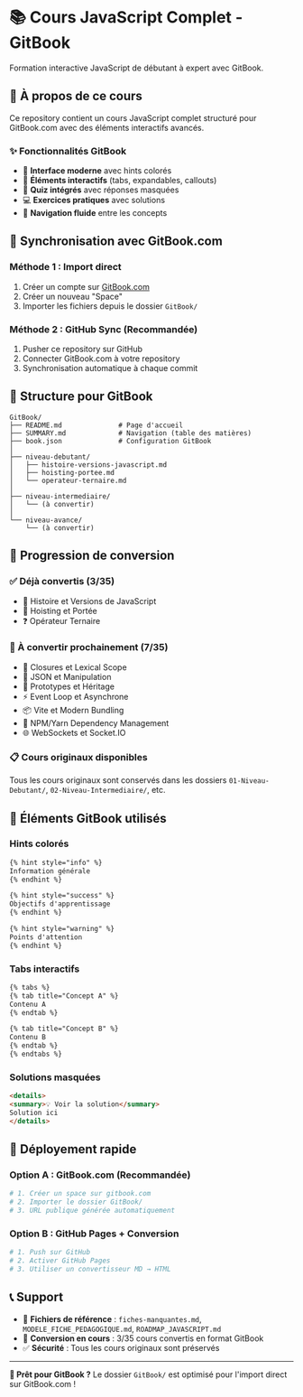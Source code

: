 # 📚 Cours JavaScript Complet - GitBook

Formation interactive JavaScript de débutant à expert avec GitBook.

## 🎯 À propos de ce cours

Ce repository contient un cours JavaScript complet structuré pour GitBook.com avec des éléments interactifs avancés.

### ✨ Fonctionnalités GitBook

- 🎨 **Interface moderne** avec hints colorés
- 📱 **Éléments interactifs** (tabs, expandables, callouts)
- 🧪 **Quiz intégrés** avec réponses masquées
- 💻 **Exercices pratiques** avec solutions
- 🔗 **Navigation fluide** entre les concepts

## 🚀 Synchronisation avec GitBook.com

### Méthode 1 : Import direct
1. Créer un compte sur [GitBook.com](https://www.gitbook.com)
2. Créer un nouveau "Space"
3. Importer les fichiers depuis le dossier `GitBook/`

### Méthode 2 : GitHub Sync (Recommandée)
1. Pusher ce repository sur GitHub
2. Connecter GitBook.com à votre repository
3. Synchronisation automatique à chaque commit

## 📁 Structure pour GitBook

```
GitBook/
├── README.md              # Page d'accueil
├── SUMMARY.md             # Navigation (table des matières)
├── book.json              # Configuration GitBook
│
├── niveau-debutant/
│   ├── histoire-versions-javascript.md
│   ├── hoisting-portee.md
│   └── operateur-ternaire.md
│
├── niveau-intermediaire/
│   └── (à convertir)
│
└── niveau-avance/
    └── (à convertir)
```

## 🔄 Progression de conversion

### ✅ Déjà convertis (3/35)
- 📜 Histoire et Versions de JavaScript
- 🔄 Hoisting et Portée  
- ❓ Opérateur Ternaire

### 🚧 À convertir prochainement (7/35)
- 🔐 Closures et Lexical Scope
- 📄 JSON et Manipulation
- 🧬 Prototypes et Héritage
- ⚡ Event Loop et Asynchrone
- 📦 Vite et Modern Bundling
- 🔧 NPM/Yarn Dependency Management
- 🌐 WebSockets et Socket.IO

### 📋 Cours originaux disponibles
Tous les cours originaux sont conservés dans les dossiers `01-Niveau-Debutant/`, `02-Niveau-Intermediaire/`, etc.

## 🎨 Éléments GitBook utilisés

### Hints colorés
```markdown
{% hint style="info" %}
Information générale
{% endhint %}

{% hint style="success" %}
Objectifs d'apprentissage
{% endhint %}

{% hint style="warning" %}
Points d'attention
{% endhint %}
```

### Tabs interactifs
```markdown
{% tabs %}
{% tab title="Concept A" %}
Contenu A
{% endtab %}

{% tab title="Concept B" %}
Contenu B
{% endtab %}
{% endtabs %}
```

### Solutions masquées
```markdown
<details>
<summary>💡 Voir la solution</summary>
Solution ici
</details>
```

## 🚀 Déployement rapide

### Option A : GitBook.com (Recommandée)
```bash
# 1. Créer un space sur gitbook.com
# 2. Importer le dossier GitBook/
# 3. URL publique générée automatiquement
```

### Option B : GitHub Pages + Conversion
```bash
# 1. Push sur GitHub
# 2. Activer GitHub Pages
# 3. Utiliser un convertisseur MD → HTML
```

## 📞 Support

- 📁 **Fichiers de référence** : `fiches-manquantes.md`, `MODELE_FICHE_PEDAGOGIQUE.md`, `ROADMAP_JAVASCRIPT.md`
- 🔄 **Conversion en cours** : 3/35 cours convertis en format GitBook
- ✅ **Sécurité** : Tous les cours originaux sont préservés

---

**🎯 Prêt pour GitBook ?** Le dossier `GitBook/` est optimisé pour l'import direct sur GitBook.com !
